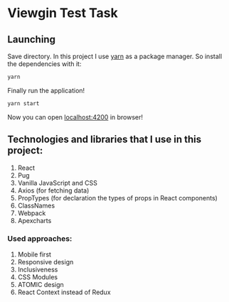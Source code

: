 # Viewgin Test Task

## Launching

Save directory.
In this project I use [yarn](https://classic.yarnpkg.com/en/docs/install/#mac-stable) as a package manager. So install the dependencies with it:

```bash
yarn
```

Finally run the application!

```bash
yarn start
```

Now you can open [localhost:4200](http://localhost:4200/) in browser!

## Technologies and libraries that I use in this project:
1. React
2. Pug
3. Vanilla JavaScript and CSS
4. Axios (for fetching data)
5. PropTypes (for declaration the types of props in React components)
6. ClassNames
7. Webpack
8. Apexcharts

### Used approaches:

1. Mobile first
2. Responsive design
3. Inclusiveness
4. CSS Modules
5. ATOMIC design
6. React Context instead of Redux


